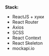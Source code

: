 
**Stack:**
- ReactJS + хуки
- React Router
- Axios
- SCSS
- React Context
- React Skeleton
- mockapi.io